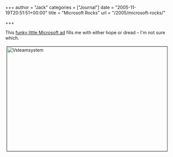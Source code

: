 +++
author = "Jack"
categories = ["Journal"]
date = "2005-11-19T20:51:51+00:00"
title = "Microsoft Rocks"
url = "/2005/microsoft-rocks/"

+++

This [funky little Microsoft ad][1] fills me with either hope or dread &#8211; I'm not sure which.
  

  
<img src="https://blog.jackbaty.com:8969/files/vsteamsystem.jpg" height="328" width="505" border="1" hspace="4" vspace="4" alt="Vsteamsystem" />

 [1]: http://www.microsoft.com/korea/events/ready2005/vs_song.asp